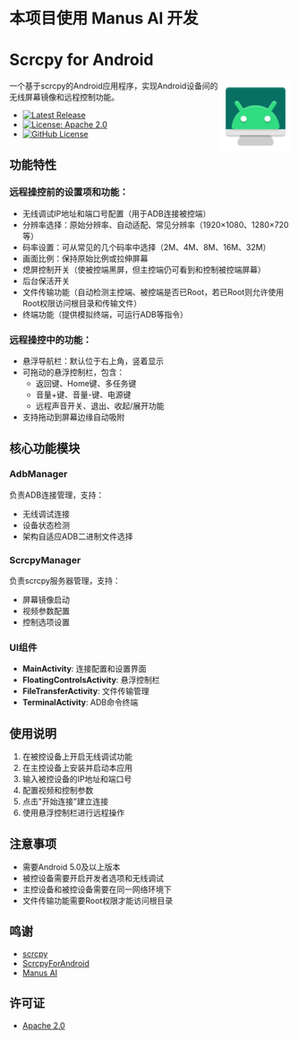# 本项目使用 Manus AI 开发

# Scrcpy for Android

<img src="icon.svg" width="128" height="128" alt="scrcpy" align='right'>

一个基于scrcpy的Android应用程序，实现Android设备间的无线屏幕镜像和远程控制功能。

- [![Latest Release](https://img.shields.io/github/v/release/BlockFly1204/scrcpy-for-android?label=Release&logo=github)](https://github.com/BlockFly1204/scrcpy-for-android/releases/latest)
- [![License: Apache 2.0](https://img.shields.io/badge/License-Apache%202.0-orange.svg?logo=Apache)](https://www.apache.org/licenses/LICENSE-2.0.html)
- [![GitHub License](https://img.shields.io/github/license/BlockFly1204/scrcpy-for-android?logo=Apache)](/LICENSE)


## 功能特性

### 远程操控前的设置项和功能：
- 无线调试IP地址和端口号配置（用于ADB连接被控端）
- 分辨率选择：原始分辨率、自动适配、常见分辨率（1920×1080、1280×720等）
- 码率设置：可从常见的几个码率中选择（2M、4M、8M、16M、32M）
- 画面比例：保持原始比例或拉伸屏幕
- 熄屏控制开关（使被控端黑屏，但主控端仍可看到和控制被控端屏幕）
- 后台保活开关
- 文件传输功能（自动检测主控端、被控端是否已Root，若已Root则允许使用Root权限访问根目录和传输文件）
- 终端功能（提供模拟终端，可运行ADB等指令）

### 远程操控中的功能：
- 悬浮导航栏：默认位于右上角，竖着显示
- 可拖动的悬浮控制栏，包含：
  - 返回键、Home键、多任务键
  - 音量+键、音量-键、电源键
  - 远程声音开关、退出、收起/展开功能
- 支持拖动到屏幕边缘自动吸附

## 核心功能模块

### AdbManager
负责ADB连接管理，支持：
- 无线调试连接
- 设备状态检测
- 架构自适应ADB二进制文件选择

### ScrcpyManager
负责scrcpy服务器管理，支持：
- 屏幕镜像启动
- 视频参数配置
- 控制选项设置

### UI组件
- **MainActivity**: 连接配置和设置界面
- **FloatingControlsActivity**: 悬浮控制栏
- **FileTransferActivity**: 文件传输管理
- **TerminalActivity**: ADB命令终端

## 使用说明

1. 在被控设备上开启无线调试功能
2. 在主控设备上安装并启动本应用
3. 输入被控设备的IP地址和端口号
4. 配置视频和控制参数
5. 点击"开始连接"建立连接
6. 使用悬浮控制栏进行远程操作

## 注意事项

- 需要Android 5.0及以上版本
- 被控设备需要开启开发者选项和无线调试
- 主控设备和被控设备需要在同一网络环境下
- 文件传输功能需要Root权限才能访问根目录

## 鸣谢

- [scrcpy](https://github.com/Genymobile/scrcpy)
- [ScrcpyForAndroid](https://github.com/zwc456baby/ScrcpyForAndroid)
- [Manus AI](https://manus.im/)

## 许可证

- [Apache 2.0](https://www.apache.org/licenses/LICENSE-2.0.html)
